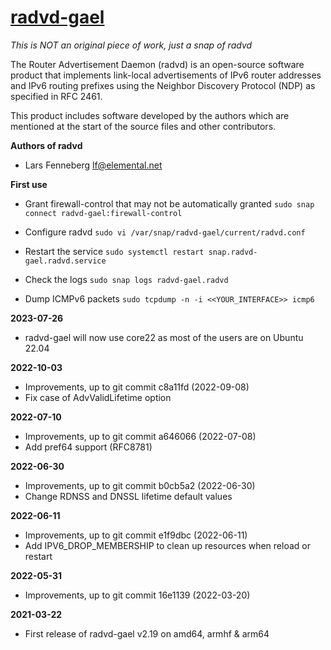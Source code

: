 # [radvd-gael](https://snapcraft.io/radvd-gael)

_This is NOT an original piece of work, just a snap of radvd_

The Router Advertisement Daemon (radvd) is an open-source software product that implements link-local advertisements of IPv6 router addresses and IPv6 routing prefixes using the Neighbor Discovery Protocol (NDP) as specified in RFC 2461.

This product includes software developed by the authors which are mentioned at the start of the source files and other contributors.

**Authors of radvd**
* Lars Fenneberg    <lf@elemental.net>

**First use**

* Grant firewall-control that may not be automatically granted
`sudo snap connect radvd-gael:firewall-control`

* Configure radvd
`sudo vi /var/snap/radvd-gael/current/radvd.conf`

* Restart the service
`sudo systemctl restart snap.radvd-gael.radvd.service`

* Check the logs
`sudo snap logs radvd-gael.radvd`

* Dump ICMPv6 packets
`sudo tcpdump -n -i <<YOUR_INTERFACE>> icmp6`

**2023-07-26**
* radvd-gael will now use core22 as most of the users are on Ubuntu 22.04

**2022-10-03**
* Improvements, up to git commit c8a11fd (2022-09-08)
* Fix case of AdvValidLifetime option

**2022-07-10**
* Improvements, up to git commit a646066 (2022-07-08)
* Add pref64 support (RFC8781)

**2022-06-30**
* Improvements, up to git commit b0cb5a2 (2022-06-30)
* Change RDNSS and DNSSL lifetime default values

**2022-06-11**
* Improvements, up to git commit e1f9dbc (2022-06-11)
* Add IPV6_DROP_MEMBERSHIP to clean up resources when reload or restart 

**2022-05-31**
* Improvements, up to git commit 16e1139 (2022-03-20)

**2021-03-22**
* First release of radvd-gael v2.19 on amd64, armhf & arm64

